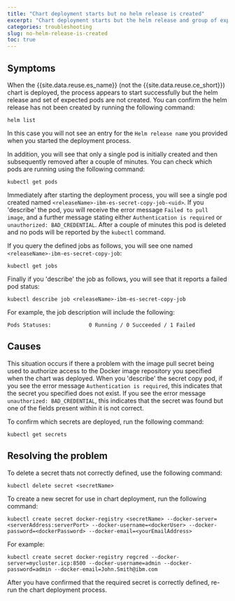 ```yaml
---
title: "Chart deployment starts but no helm release is created"
excerpt: "Chart deployment starts but the helm release and group of expected pods are not created."
categories: troubleshooting
slug: no-helm-release-is-created
toc: true
---
```


## Symptoms

When the {{site.data.reuse.es_name}} (not the {{site.data.reuse.ce_short}}) chart is deployed, the process appears to start successfully but the helm release and set of expected pods are not created. You can confirm the helm release has not been created by running the following command:

```
helm list
```

In this case you will not see an entry for the `Helm release name` you provided when you started the deployment process.

In addition, you will see that only a single pod is initially created and then subsequently removed after a couple of minutes. You can check which pods are running using the following command:

```
kubectl get pods
```

Immediately after starting the deployment process, you will see a single pod created named `<releaseName>-ibm-es-secret-copy-job-<uid>`. If you 'describe' the pod, you will receive the error message `Failed to pull image`, and a further message stating either `Authentication is required` or `unauthorized: BAD_CREDENTIAL`. After a couple of minutes this pod is deleted and no pods will be reported by the `kubectl` command.

If you query the defined jobs as follows, you will see one named `<releaseName>-ibm-es-secret-copy-job`:

```
kubectl get jobs
```

Finally if you 'describe' the job as follows, you will see that it reports a failed pod status:

```
kubectl describe job <releaseName>-ibm-es-secret-copy-job
```

For example, the job description will include the following:

```
Pods Statuses:            0 Running / 0 Succeeded / 1 Failed
```

## Causes

This situation occurs if there a problem with the image pull secret being used to authorize access to the Docker image repository you specified when the chart was deployed. When you 'describe' the secret copy pod, if you see the error message `Authentication is required`, this indicates that the secret you specified does not exist. If you see the error message `unauthorized: BAD_CREDENTIAL`, this indicates that the secret was found but one of the fields present within it is not correct.

To confirm which secrets are deployed, run the following command:

```
kubectl get secrets
```

## Resolving the problem

To delete a secret thats not correctly defined, use the following command:

```
kubectl delete secret <secretName>
```

To create a new secret for use in chart deployment, run the following command:

```
kubectl create secret docker-registry <secretName> --docker-server=<serverAddress:serverPort> --docker-username=<dockerUser> --docker-password=<dockerPassword> --docker-email=<yourEmailAddress>
```

For example:

```
kubectl create secret docker-registry regcred --docker-server=mycluster.icp:8500 --docker-username=admin --docker-password=admin --docker-email=John.Smith@ibm.com
```

After you have confirmed that the required secret is correctly defined, re-run the chart deployment process.
